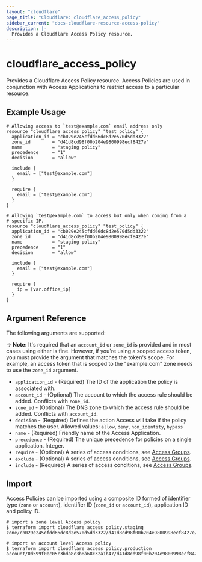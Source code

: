 ```yaml
---
layout: "cloudflare"
page_title: "Cloudflare: cloudflare_access_policy"
sidebar_current: "docs-cloudflare-resource-access-policy"
description: |-
  Provides a Cloudflare Access Policy resource.
---
```


# cloudflare_access_policy

Provides a Cloudflare Access Policy resource. Access Policies are used
in conjunction with Access Applications to restrict access to a
particular resource.

## Example Usage

```hcl
# Allowing access to `test@example.com` email address only
resource "cloudflare_access_policy" "test_policy" {
  application_id = "cb029e245cfdd66dc8d2e570d5dd3322"
  zone_id        = "d41d8cd98f00b204e9800998ecf8427e"
  name           = "staging policy"
  precedence     = "1"
  decision       = "allow"

  include {
    email = ["test@example.com"]
  }
  
  require {
    email = ["test@example.com"]
  }
}

# Allowing `test@example.com` to access but only when coming from a
# specific IP.
resource "cloudflare_access_policy" "test_policy" {
  application_id = "cb029e245cfdd66dc8d2e570d5dd3322"
  zone_id        = "d41d8cd98f00b204e9800998ecf8427e"
  name           = "staging policy"
  precedence     = "1"
  decision       = "allow"

  include {
    email = ["test@example.com"]
  }

  require {
    ip = [var.office_ip]
  }
}
```

## Argument Reference

The following arguments are supported:

-> **Note:** It's required that an `account_id` or `zone_id` is provided and in most cases using either is fine. However, if you're using a scoped access token, you must provide the argument that matches the token's scope. For example, an access token that is scoped to the "example.com" zone needs to use the `zone_id` argument.

* `application_id` - (Required) The ID of the application the policy is associated with.
* `account_id` - (Optional) The account to which the access rule should be added. Conflicts with `zone_id`.
* `zone_id` - (Optional) The DNS zone to which the access rule should be added. Conflicts with `account_id`.
* `decision` - (Required) Defines the action Access will take if the policy matches the user.
  Allowed values: `allow`, `deny`, `non_identity`, `bypass`
* `name` - (Required) Friendly name of the Access Application.
* `precedence` - (Required) The unique precedence for policies on a single application. Integer.
* `require` - (Optional) A series of access conditions, see [Access Groups](/providers/cloudflare/cloudflare/latest/docs/resources/access_group#conditions).
* `exclude` - (Optional) A series of access conditions, see [Access Groups](/providers/cloudflare/cloudflare/latest/docs/resources/access_group#conditions).
* `include` - (Required) A series of access conditions, see [Access Groups](/providers/cloudflare/cloudflare/latest/docs/resources/access_group#conditions).


## Import

Access Policies can be imported using a composite ID formed of identifier type
(`zone` or `account`), identifier ID (`zone_id` or `account_id`), application ID
and policy ID.

```
# import a zone level Access policy
$ terraform import cloudflare_access_policy.staging zone/cb029e245cfdd66dc8d2e570d5dd3322/d41d8cd98f00b204e9800998ecf8427e/67ea780ce4982c1cfbe6b7293afc765d

# import an account level Access policy
$ terraform import cloudflare_access_policy.production account/0d599f0ec05c3bda8c3b8a68c32a1b47/d41d8cd98f00b204e9800998ecf8427e/67ea780ce4982c1cfbe6b7293afc765d
```
